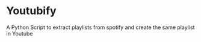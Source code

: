 # Youtubify
A Python Script to extract playlists from spotify and create the same playlist in Youtube
